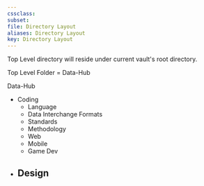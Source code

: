 ```yaml
---
cssclass:
subset:
file: Directory Layout
aliases: Directory Layout
key: Directory Layout
---
```

Top Level directory will reside under current vault's root directory.

Top Level Folder = Data-Hub

Data-Hub
-  Coding
	-  Language
	-  Data Interchange Formats
	-  Standards
	-  Methodology
	-  Web
	-  Mobile
	-  Game Dev
-  Design
	-  